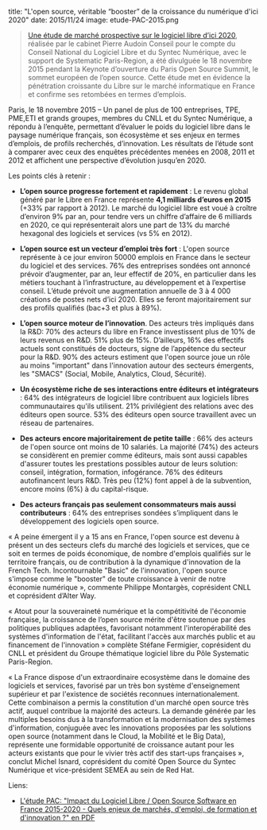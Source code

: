 title: "L'open source, véritable “booster” de la croissance du numérique d'ici 2020"
date: 2015/11/24
image: etude-PAC-2015.png

> [Une étude de marché prospective sur le logiciel libre d’ici 2020](/static/pdf/pac-logiciels-libres-2015.pdf), réalisée par le cabinet Pierre Audoin Conseil pour le compte du Conseil National du Logiciel Libre et du Syntec Numérique, avec le support de Systematic Paris-Region, a été divulguée le 18 novembre 2015 pendant la Keynote d’ouverture du Paris Open Source Summit, le sommet européen de l’open source. Cette étude met en évidence la pénétration croissante du Libre sur le marché informatique en France et confirme ses retombées en termes d’emplois.

Paris, le 18 novembre 2015 – Un panel de plus de 100 entreprises, TPE, PME,ETI et grands groupes, membres du CNLL et du Syntec Numérique, a répondu à l’enquête, permettant d’évaluer le poids du logiciel libre dans le paysage numérique français, son écosystème et ses enjeux en termes d’emplois, de profils recherchés, d’innovation. Les résultats de l’étude sont à comparer avec ceux des enquêtes précédentes menées en 2008, 2011 et 2012 et affichent une perspective d’évolution jusqu’en 2020.


Les points clés à retenir :

- **L’open source progresse fortement et rapidement** : Le revenu global généré par le Libre en France représente **4,1 milliards d’euros en 2015** (+33% par rapport à 2012). Le marché du logiciel libre est voué à croître d’environ 9% par an, pour tendre vers un chiffre d’affaire de 6 milliards en 2020, ce qui représenterait alors une part de 13% du marché hexagonal des logiciels et services (vs 5% en 2012).

- **L’open source est un vecteur d’emploi très fort** : L'open source représente à ce jour environ 50000 emplois en France dans le secteur du logiciel et des services. 76% des entreprises sondées ont annoncé prévoir d’augmenter, par an, leur effectif de 20%, en particulier dans les métiers touchant à l’infrastructure, au développement et à l’expertise conseil. L’étude prévoit une augmentation annuelle de 3 à 4 000 créations de postes nets d’ici 2020. Elles se feront majoritairement sur des profils qualifiés (bac+3 et plus à 89%).

- **L’open source moteur de l’innovation**. Des acteurs très impliqués dans la R&D: 70% des acteurs du libre en France investissent plus de 10% de leurs revenus en R&D. 51% plus de 15%. D’ailleurs, 16% des effectifs actuels sont constitués de docteurs, signe de l’appétence du secteur pour la R&D. 90% des acteurs estiment que l'open source joue un rôle au moins "important" dans l'innovation autour des secteurs émergents, les "SMACS" (Social, Mobile, Analytics, Cloud, Sécurité).

- **Un écosystème riche de ses interactions entre éditeurs et intégrateurs** : 64% des intégrateurs de logiciel libre contribuent aux logiciels libres communautaires qu'ils utilisent. 21% privilégient des relations avec des éditeurs open source. 53% des éditeurs open source travaillent avec un réseau de partenaires.

- **Des acteurs encore majoritairement de petite taille** : 66% des acteurs de l'open source ont moins de 10 salariés. La majorité (74%) des acteurs se considèrent en premier comme éditeurs, mais sont aussi capables d'assurer toutes les prestations possibles autour de leurs solution: conseil, intégration, formation, infogérance. 76% des éditeurs autofinancent leurs R&D. Très peu (12%) font appel à de la subvention, encore moins (6%) à du capital-risque.

- **Des acteurs français pas seulement consommateurs mais aussi contributeurs** : 64% des entreprises sondées s’impliquent dans le développement des logiciels open source.


« A peine émergent il y a 15 ans en France, l'open source est devenu à présent un des secteurs clefs du marché des logiciels et services, que ce soit en termes de poids économique, de nombre d'emplois qualifiés sur le territoire français, ou de contribution à la dynamique d'innovation de la French Tech. Incontournable "Basic" de l'innovation, l'open source s'impose comme le "booster" de toute croissance à venir de notre économie numérique », commente Philippe Montargès, coprésident CNLL et coprésident d’Alter Way.

« Atout pour la souveraineté numérique et la compétitivité de l'économie française, la croissance de l’open source mérite d'être soutenue par des politiques publiques adaptées, favorisant notamment l'interopérabilité des systèmes d'information de l'état, facilitant l'accès aux marchés public et au financement de l'innovation » complète Stéfane Fermigier, coprésident du CNLL et président du Groupe thématique logiciel libre du Pôle Systematic Paris-Region.

« La France dispose d'un extraordinaire ecosystème dans le domaine des logiciels et services, favorisé par un très bon système d'enseignement supérieur et par l'existence de sociétés reconnues internationalement. Cette combinaison a permis la constitution d'un marché open source très actif, auquel contribue la majorité des acteurs. La demande générée par les multiples besoins dus à la transformation et la modernisation des systèmes d'information, conjuguée avec les innovations proposées par les solutions open source (notamment dans le Cloud, la Mobilité et le Big Data), représente une formidable opportunité de croissance autant pour les acteurs existants que pour le vivier très actif des start-ups françaises », conclut Michel Isnard, coprésident du comité Open Source du Syntec Numérique et vice-président SEMEA au sein de Red Hat.

Liens:

- [L'étude PAC: "Impact du Logiciel Libre / Open Source Software en France 2015-2020 - Quels enjeux de marchés, d'emploi, de formation et d'innovation ?" en PDF](/static/pdf/pac-logiciels-libres-2015.pdf)
